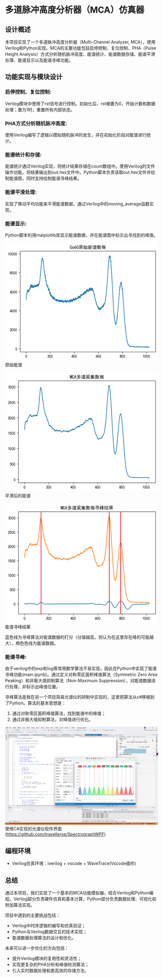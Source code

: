 # 多道脉冲高度分析器（MCA）仿真器

## 设计概述
本项目实现了一个多道脉冲高度分析器（Multi-Channel Analyzer, MCA），使用Verilog和Python实现。MCA的主要功能包括启停控制、复位控制、PHA（Pulse Height Analysis）方式分析随机脉冲高度、能谱统计、能谱数据存储、能谱平滑处理、能谱显示以及能谱寻峰功能。

## 功能实现与模块设计
### 启停控制、复位控制:
Verilog模块中使用了rst信号进行控制。初始化后，rst被置为0，开始计数和数据处理；置为1时，重置所有内部状态。

### PHA方式分析随机脉冲高度:
使用Verilog编写了逻辑以模拟随机脉冲的发生，并在初始化阶段对能谱进行统计。

### 能谱统计和存储:
能谱统计通过Verilog实现，将统计结果存储在count数组中。使用Verilog的文件操作功能，将结果输出到out.hex文件中。Python脚本负责读取out.hex文件并绘制能谱图，同时支持绘制能谱寻峰结果。

### 能谱平滑处理:
实现了移动平均功能来平滑能谱数据，通过Verilog中的moving_average函数实现。

### 能谱显示:
Python脚本利用matplotlib库显示能谱数据，并在能谱图中标示出寻找到的峰值。

![image](origin.png) 
原始能谱

![image](mca.png) 
平滑后的能谱

![image](peak.png) 
能谱寻峰结果

蓝色线为寻峰算法对能谱数据的打分（分值越高，则认为在这里存在峰的可能越大），橙色色线为能谱数据。


### 能谱寻峰:
由于verilog中的exp和log等常用数学算法不易实现，因此在Python中实现了能谱寻峰功能(main.ipynb)。通过定义对称零区面积峰值算法（Symmetric Zero Area Peaking）和非极大值抑制算法（Non-Maximum Suppression），对能谱数据进行处理，并标示出峰值位置。

寻峰算法是我在另一个项目简易光谱仪的研制中实现的，这里把算法从c#移植到了Python。算法的基本思想是：
1. 通过对称零区面积峰值算法，找到能谱中的峰值；
2. 通过非极大值抑制算法，对峰值进行优化。

![image](c.png) 使用C#实现的光谱仪软件界面(https://github.com/travellerse/SpectrographWPF)

## 编程环境
- Verilog仿真环境：iverilog + vscode + WaveTrace(Vscode插件)

## 总结
通过本项目，我们实现了一个基本的MCA功能模拟器，结合Verilog和Python编程。Verilog部分负责硬件仿真和基本计算，Python部分负责数据处理、可视化和附加算法实现。

项目中遇到的主要挑战包括：
- Verilog中时序逻辑的编写和仿真验证；
- Python与Verilog数据交互的技术实现；
- 能谱数据处理算法的设计和优化。

未来可以进一步优化的方向包括：
- 提升Verilog模块的复用性和灵活性；
- 实现更复杂的PHA分析和峰值检测算法；
- 引入实时数据处理和更高效的存储方法。
